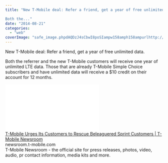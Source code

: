 ```yaml
---
title: "New T-Mobile deal: Refer a friend, get a year of free unlimited data. 

Both the..."
date: "2014-08-21"
categories: 
  - "web"
coverImage: "safe_image.phpdAQDzJ4sCbwI8poSIampw158amph158ampurlhttp://newsroom.t-mobile.com/content/1020/images/rr/tmobile_F_ContactUs1.png"
---
```


New T-Mobile deal: Refer a friend, get a year of free unlimited data.  
  
Both the referrer and the new T-Mobile customers will receive one year of unlimited LTE data. Those that are already T-Mobile Simple Choice subscribers and have unlimited data will receive a $10 credit on their account for 12 months.  
  
[![](images/safe_image.php?d=AQDzJ4sCbwI8poSI&w=158&h=158&url=http%3A%2F%2Fnewsroom.t-mobile.com%2Fcontent%2F1020%2Fimages%2Frr%2Ftmobile_F_ContactUs.png)](http://l.facebook.com/l.php?u=http%3A%2F%2Fnewsroom.t-mobile.com%2Farticle_display.cfm%3Farticle_id%3D11710%23.U_ZoOS2E8hk.facebook&h=BAQFJC3lj&s=1)  
[T-Mobile Urges Its Customers to Rescue Beleaguered Sprint Customers | T-Mobile Newsroom](http://l.facebook.com/l.php?u=http%3A%2F%2Fnewsroom.t-mobile.com%2Farticle_display.cfm%3Farticle_id%3D11710%23.U_ZoOS2E8hk.facebook&h=bAQHMtkep&s=1)  
newsroom.t-mobile.com  
T-Mobile Newsroom - the official site for press releases, photos, video, audio, pr contact information, media kits and more.
